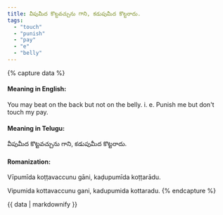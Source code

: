 ```yaml
---
title: వీపుమీద కొట్టవచ్చును గాని, కడుపుమీద కొట్టరాదు.
tags:
  - "touch"
  - "punish"
  - "pay"
  - "e"
  - "belly"
---
```


{% capture data %}
#### Meaning in English:
You may beat on the back but not on the belly.
i. e. Punish me but don't touch my pay.

#### Meaning in Telugu:
వీపుమీద కొట్టవచ్చును గాని, కడుపుమీద కొట్టరాదు.

#### Romanization:
Vīpumīda koṭṭavaccunu gāni, kaḍupumīda koṭṭarādu.

Vipumida kottavaccunu gani, kadupumida kottaradu.
{% endcapture %}

{{ data | markdownify }}

